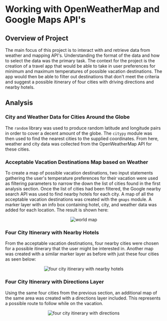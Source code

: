 # **Working with OpenWeatherMap and Google Maps API's**

## **Overview of Project**
The main focus of this project is to interact with and retrieve data from
weather and mapping API's. Understanding the format of the data and how to
select the data was the primary task. The context for the project is the
creation of a travel app that would be able to take in user preferences for
minimum and maximum temperatures of possible vacation destinations. The app
would then be able to filter out destinations that don't meet the criteria and
suggest a possible itinerary of four cities with driving directions and nearby
hotels.

## **Analysis**
### **City and Weather Data for Cities Around the Globe**
The `random` library was used to produce random latitude and longitude pairs in
order to cover a decent amount of the globe. The `citypy` module was then used
to find the nearest cities to the supplied coordinates. From here, weather and
city data was collected from the OpenWeatherMap API for these cities.

### **Acceptable Vacation Destinations Map based on Weather**
To create a map of possible vacation destinations, two input statements
gathering the user's temperature preferences for their vacation were used as
filtering parameters to narrow the down the list of cities found in the first
analysis section. Once the list of cities had been filtered, the Google nearby
search API was used to find nearby hotels for each city. A map of all the
acceptable vacation destinations was created with the `gmaps` module. A marker
layer with an info box containing hotel, city, and weather data was added for
each location. The result is shown here:

<div align="center">
    <img src="assets/images/weather_map_api/WeatherPy_Vacation_Map.svg" alt="world map" />
</div>

### **Four City Itinerary with Nearby Hotels**
From the acceptable vacation destinations, four nearby cities were chosen for a
possible itinerary that the user might be interested in. Another map was created
with a similar marker layer as before with just these four cities as seen below:

<div align="center">
    <img src="assets/images/weather_map_api/WeatherPy_Travel_Map_Markers.svg" alt="four city itinerary with nearby hotels" />
</div>

### **Four City Itinerary with Directions Layer**
Using the same four cities from the previous section, an additional map of the
same area was created with a directions layer included. This represents a
possible route to follow while on the vacation.

<div align="center">
    <img src="assets/images/weather_map_api/WeatherPy_Travel_Map.svg" alt="four city itinerary with directions" />
</div>
